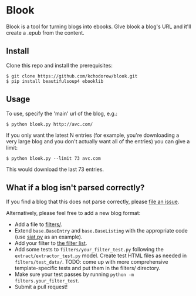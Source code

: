 # Blook

Blook is a tool for turning blogs into ebooks. GIve blook a blog's URL and it'll
create a .epub from the content.

## Install

Clone this repo and install the prerequisites:

```
$ git clone https://github.com/kchodorow/blook.git
$ pip install beautifulsoup4 ebooklib
```

## Usage

To use, specify the 'main' url of the blog, e.g.:

```
$ python blook.py http://avc.com/
```

If you only want the latest N entries (for example, you're downloading a very
large blog and you don't actually want all of the entries) you can give a limit:

```
$ python blook.py --limit 73 avc.com
```

This would download the last 73 entries.

## What if a blog isn't parsed correctly?

If you find a blog that this does not parse correctly, please [file an
issue](https://github.com/kchodorow/blook/issues).

Alternatively, please feel free to add a new blog format:

* Add a file to [filters/](https://github.com/kchodorow/blook/tree/master/filters).
* Extend `base.BaseEntry` and `base.BaseListing` with the appropriate code (use
  [siat.py](https://github.com/kchodorow/blook/tree/master/filters/siat.py) as
  an example).
* Add your filter to [the filter
  list](https://github.com/kchodorow/blook/tree/master/filters/filter_index.py).
* Add some tests to `filters/your_filter_test.py` following the
  `extract/extractor_test.py` model. Create test HTML files as needed in
  `filters/test_data/`. TODO: come up with more comprehensive
  template-specific tests and put them in the filters/ directory.
* Make sure your test passes by running `python -m filters.your_filter_test`.
* Submit a pull request!
